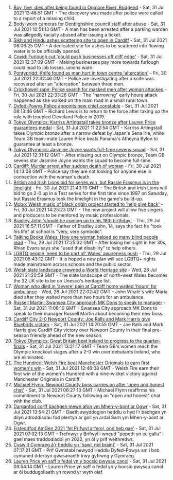 1. [Boy, five, dies after being found in Ogmore River, Bridgend](https://www.bbc.co.uk/news/uk-wales-58039096) - Sat, 31 Jul 2021 13:48:51 GMT - The discovery was made after police were called to a report of a missing child.
2. [Body-worn cameras for Denbighshire council staff after abuse](https://www.bbc.co.uk/news/uk-wales-58033983) - Sat, 31 Jul 2021 10:51:13 GMT - A man has been arrested after a parking warden was allegedly racially abused after issuing a ticket.
3. [Sikh and Hindu ashes scattering site to open in Cardiff](https://www.bbc.co.uk/news/uk-wales-57988853) - Sat, 31 Jul 2021 06:06:25 GMT - A dedicated site for ashes to be scattered into flowing water is to be officially opened.
4. [Covid: Furlough cut 'could push businesses off cliff edge'](https://www.bbc.co.uk/news/uk-wales-58030769) - Sat, 31 Jul 2021 12:37:09 GMT - Making businesses pay more towards furlough could lead to job losses, unions warn.
5. [Pontypridd: Knife found as man hurt in town centre 'altercation'](https://www.bbc.co.uk/news/uk-wales-58033910) - Fri, 30 Jul 2021 22:32:46 GMT - Police are investigating after a knife was recovered after an "altercation" between three men.
6. [Crickhowell rape: Police search for masked men after woman attacked](https://www.bbc.co.uk/news/uk-wales-58018051) - Fri, 30 Jul 2021 22:33:26 GMT - The "harrowing" early hours attack happened as she walked on the main road in a small rural town.
7. [Dyfed-Powys Police appoints new chief constable](https://www.bbc.co.uk/news/uk-wales-58029958) - Sat, 31 Jul 2021 08:13:46 GMT - Richard Lewis is to return to the force after taking up the role with troubled Cleveland Police in 2019.
8. [Tokyo Olympics: Karriss Artingstall takes bronze after Lauren Price guarantees medal](https://www.bbc.co.uk/sport/olympics/58038081) - Sat, 31 Jul 2021 11:22:54 GMT - Karriss Artingstall takes Olympic bronze after a narrow defeat by Japan's Sena Irie, while Team GB team-mate Lauren Price beats Panama's Atheyna Bylon to guarantee at least a bronze.
9. [Tokyo Olympics: Jasmine Joyce wants full-time sevens squad](https://www.bbc.co.uk/sport/olympics/58040241) - Sat, 31 Jul 2021 12:31:12 GMT - After missing out on Olympic bronze, Team GB sevens star Jasmine Joyce wants the squad to become full-time.
10. [Cardiff: Murder arrest after sudden death of woman](https://www.bbc.co.uk/news/uk-wales-58029216) - Fri, 30 Jul 2021 14:13:08 GMT - Police say they are not looking for anyone else in connection with the woman's death.
11. [British and Irish Lions bid for series win, but Rassie Erasmus is in the limelight](https://www.bbc.co.uk/sport/rugby-union/58027772) - Fri, 30 Jul 2021 21:43:19 GMT - The British and Irish Lions will bid to go 2-0 up in a Test series for the first time since 1997 on Saturday, but Rassie Erasmus took the limelight in the game's build-up.
12. [Mobo: Welsh music of black origin project started to 'help give back'](https://www.bbc.co.uk/news/uk-wales-58030464) - Fri, 30 Jul 2021 14:25:23 GMT - The new project will allow five singers and producers to be mentored by music professionals.
13. [Bradley John 'should be coming up to his 18th birthday'](https://www.bbc.co.uk/news/uk-wales-58019640) - Thu, 29 Jul 2021 16:57:11 GMT - Father of Bradley John, 14, says the fact he "took his life" at school is "very, very symbolic".
14. [Talking Books Wales: How one woman helped so many blind people read](https://www.bbc.co.uk/news/uk-wales-58018316) - Thu, 29 Jul 2021 17:25:32 GMT - After losing her sight in her 30s, Rhian Evans says she "used that disability" to help others.
15. [LGBTQ people 'need to be part of' Wales' awareness push](https://www.bbc.co.uk/news/uk-wales-58001743) - Thu, 29 Jul 2021 05:43:12 GMT - It is hoped a new plan will see LGBTQ+ rights made mainstream across schools and the public sector.
16. [Welsh slate landscape crowned a World Heritage site](https://www.bbc.co.uk/news/uk-wales-58007018) - Wed, 28 Jul 2021 21:20:59 GMT - The slate landscape of north-west Wales becomes the 32 UK site to be on Unesco's heritage list.
17. [Woman who died in 'severe' pain at Cardiff home waited 'hours' for ambulance](https://www.bbc.co.uk/news/uk-wales-58006259) - Wed, 28 Jul 2021 22:02:42 GMT - John Whale's wife Maria died after they waited more than two hours for an ambulance.
18. [Russell Martin: Swansea City approach MK Dons to speak to manager](https://www.bbc.co.uk/sport/football/58031157) - Sat, 31 Jul 2021 11:08:10 GMT - Swansea City approach MK Dons to speak to their manager Russell Martin about becoming their new boss.
19. [Cardiff City 2-0 Newport County: Joe Ralls and Mark Harris give Bluebirds victory](https://www.bbc.co.uk/sport/football/58041388) - Sat, 31 Jul 2021 14:20:55 GMT - Joe Ralls and Mark Harris give Cardiff City victory over Newport County in their final pre-season friendly ahead of the new season.
20. [Tokyo Olympics: Great Britain beat Ireland to progress to the quarter-finals](https://www.bbc.co.uk/sport/olympics/58038349) - Sat, 31 Jul 2021 13:21:17 GMT - Team GB's women reach the Olympic knockout stages after a 2-0 win over debutants Ireland, who are eliminated.
21. [The Hundred: Welsh Fire beat Manchester Originals to earn first women's win](https://www.bbc.co.uk/sport/cricket/58040251) - Sat, 31 Jul 2021 12:46:08 GMT - Welsh Fire earn their first win of the women's Hundred with a nine-wicket victory against Manchester Originals in Cardiff.
22. [Michael Flynn: Newport County boss carries on after 'open and honest chat'](https://www.bbc.co.uk/sport/football/58034596) - Sat, 31 Jul 2021 06:27:13 GMT - Michael Flynn reaffirms his commitment to Newport County following an "open and honest" chat with the club.
23. [Darganfod corff bachgen mewn afon ym Mhen-y-bont ar Ogwr](https://www.bbc.co.uk/newyddion/58040726) - Sat, 31 Jul 2021 13:54:21 GMT - Daeth swyddogion heddlu o hyd i'r bachgen yn dilyn adroddiadau fod plentyn ar goll yn ardal Sarn ym Mhen-y-bont ar Ogwr.
24. [Eisteddfod AmGen 2021 'fel Prifwyl arferol, ond heb gae'](https://www.bbc.co.uk/newyddion/58003943) - Sat, 31 Jul 2021 07:02:13 GMT - Trefnwyr y Brifwyl i wneud "popeth yn eu gallu" i gael maes traddodiadol yn 2022, yn ôl y prif weithredwr.
25. [Cyswllt Cymraeg â'r heddlu yn 'hawl, nid braint'](https://www.bbc.co.uk/newyddion/58033494) - Sat, 31 Jul 2021 07:17:21 GMT - Prif Gwnstabl newydd Heddlu Dyfed-Powys am i bob cymuned dderbyn gwasanaeth trwy gyfrwng y Gymraeg.
26. [Lauren Price yn saff o fedal yn y bocsio pwysau canol](https://www.bbc.co.uk/newyddion/58039432) - Sat, 31 Jul 2021 09:54:14 GMT - Lauren Price yn saff o fedal yn y bocsio pwysau canol ar ôl buddugoliaeth yn rownd yr wyth olaf.
